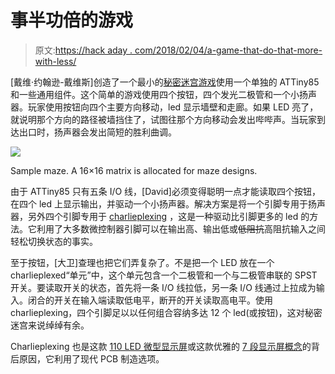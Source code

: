 # 事半功倍的游戏

> 原文:[https://hack aday . com/2018/02/04/a-game-that-do-that-more-with-less/](https://hackaday.com/2018/02/04/a-game-that-does-more-with-less/)

[戴维·约翰逊-戴维斯]创造了一个最小的[秘密迷宫游戏](http://www.technoblogy.com/show?20IY)使用一个单独的 ATTiny85 和一些通用组件。这个简单的游戏使用四个按钮，四个发光二极管和一个小扬声器。玩家使用按钮向四个主要方向移动，led 显示墙壁和走廊。如果 LED 亮了，就说明那个方向的路径被墙挡住了，试图往那个方向移动会发出哔哔声。当玩家到达出口时，扬声器会发出简短的胜利曲调。

![](../Images/fbd18f0236925e275e0e75cec9cd44a5.png)

Sample maze. A 16×16 matrix is allocated for maze designs.

由于 ATTiny85 只有五条 I/O 线，[David]必须变得聪明一点才能读取四个按钮，在四个 led 上显示输出，并驱动一个小扬声器。解决方案是将一个引脚专用于扬声器，另外四个引脚专用于 [charlieplexing](https://en.wikipedia.org/wiki/Charlieplexing) ，这是一种驱动比引脚更多的 led 的方法。它利用了大多数微控制器引脚可以在输出高、输出低或~~低阻抗~~高阻抗输入之间轻松切换状态的事实。

至于按钮，[大卫]查理也把它们弄复杂了。不是把一个 LED 放在一个 charlieplexed“单元”中，这个单元包含一个二极管和一个与二极管串联的 SPST 开关。要读取开关的状态，首先将一条 I/O 线拉低，另一条 I/O 线通过上拉成为输入。闭合的开关在输入端读取低电平，断开的开关读取高电平。使用 charlieplexing，四个引脚足以以任何组合容纳多达 12 个 led(或按钮)，这对秘密迷宫来说绰绰有余。

Charlieplexing 也是这款 [110 LED 微型显示屏](https://hackaday.com/2017/04/04/hackaday-prize-entry-micro-matrix-charlieplexed-displays/)或这款优雅的 [7 段显示屏概念](https://hackaday.com/2016/08/23/charliplexed-7-segment-display-takes-advantage-of-pcb-manufacturers/)的背后原因，它利用了现代 PCB 制造选项。